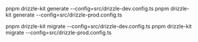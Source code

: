 pnpm drizzle-kit generate --config=src/drizzle-dev.config.ts
pnpm drizzle-kit generate --config=src/drizzle-prod.config.ts

pnpm drizzle-kit migrate --config=src/drizzle-dev.config.ts
pnpm drizzle-kit migrate --config=src/drizzle-prod.config.ts